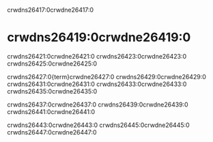 crwdns26417:0crwdne26417:0
# crwdns26419:0crwdne26419:0

crwdns26421:0crwdne26421:0 crwdns26423:0crwdne26423:0 crwdns26425:0crwdne26425:0

crwdns26427:0{term}crwdne26427:0 crwdns26429:0crwdne26429:0 crwdns26431:0crwdne26431:0 crwdns26433:0crwdne26433:0 crwdns26435:0crwdne26435:0

crwdns26437:0crwdne26437:0 crwdns26439:0crwdne26439:0 crwdns26441:0crwdne26441:0

crwdns26443:0crwdne26443:0 crwdns26445:0crwdne26445:0 crwdns26447:0crwdne26447:0
